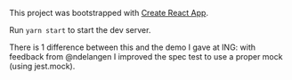 This project was bootstrapped with [Create React App](https://github.com/facebookincubator/create-react-app).

Run `yarn start` to start the dev server.

There is 1 difference between this and the demo I gave at ING: with feedback from @ndelangen I improved the spec test to use a proper mock (using jest.mock).
